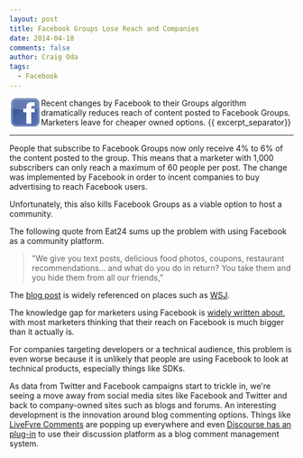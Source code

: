 ```yaml
---
layout: post
title: Facebook Groups Lose Reach and Companies
date: 2014-04-18
comments: false
author: Craig Oda
tags:
  - Facebook
---
```

<img src = "/img/blog/header/face.png" height = "50" hspace="3" align="left">
Recent changes by Facebook to their Groups algorithm 
dramatically reduces reach of content posted to Facebook Groups.  
Marketers leave for cheaper owned options.
{{ excerpt_separator}}

---
People that subscribe to Facebook Groups now only receive 4% to 6% of the content posted to the group.  This means that a marketer with 1,000 subscribers can only reach a maximum of 60 people per post.  The change was implemented by Facebook in order to incent companies to buy advertising to reach Facebook users.  

Unfortunately, this also kills Facebook Groups as a viable option to host a community.

The following quote from Eat24 sums up the problem with using Facebook as a
community platform.

>"We give you text posts, delicious food photos, coupons, restaurant 
>recommendations… and what do you do in return? You take them and you 
> hide them from all our friends,” 

The [blog post][1] is widely referenced on places such as [WSJ][2].

The knowledge gap for marketers using Facebook is [widely written about][3], with
most marketers thinking that their reach on Facebook is much bigger than 
it actually is.

For companies targeting developers or a technical audience, this problem is even worse because it is unlikely that people are using Facebook to look at technical products, especially things like SDKs.

As data from Twitter and Facebook campaigns start to trickle in, we're seeing a move away
from social media sites like Facebook and Twitter and back to company-owned sites such 
as blogs and forums.  An interesting development is the innovation around blog commenting
options.  Things like [LiveFyre Comments][4] are popping up everywhere and even [Discourse has an
plug-in][5] to use their discussion platform as a blog comment management system. 


[1]:http://blog.eat24hours.com/breakup-letter-to-facebook-from-eat24/
[2]:http://blogs.wsj.com/digits/2014/04/01/eat24-breaks-up-with-facebook-over-news-feed-policy/
[3]:http://allfacebook.com/shocker-3-to-7-5-of-fans-see-your-pages-posts_b45311
[4]:http://web.livefyre.com/comments/
[5]:https://github.com/discourse/wp-discourse